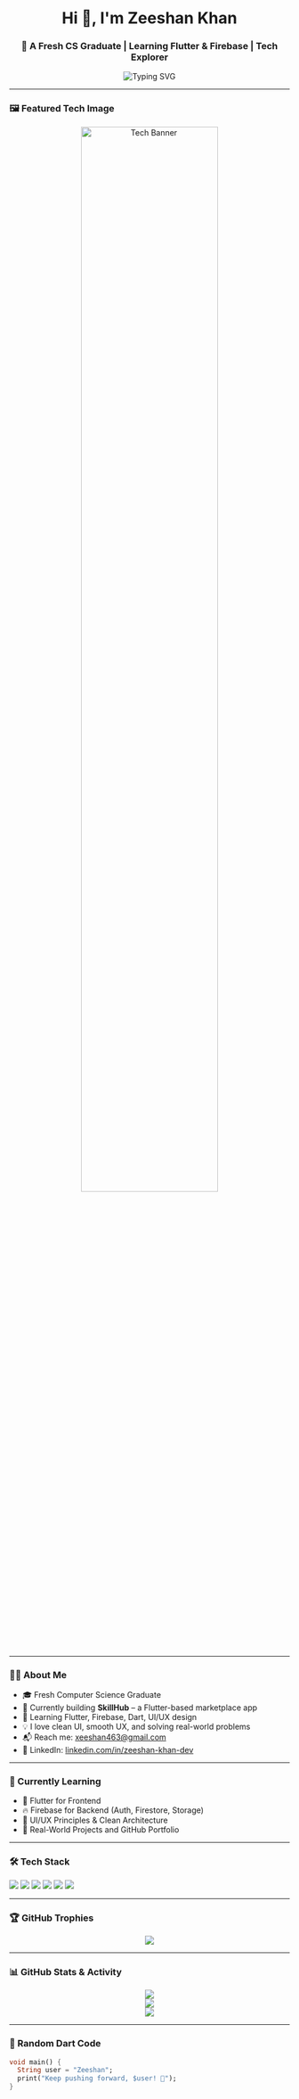 <h1 align="center">Hi 👋, I'm Zeeshan Khan</h1>
<h3 align="center">🚀 A Fresh CS Graduate | Learning Flutter & Firebase | Tech Explorer</h3>

<p align="center">
  <img src="https://readme-typing-svg.demolab.com?font=Fira+Code&duration=3000&pause=500&color=00BFFF&width=435&lines=Building+Flutter+Apps...;Exploring+Firebase+Backend...;Leveling+up+Every+Day!+🚀" alt="Typing SVG" />
</p>

---

### 🖼️ Featured Tech Image

<p align="center">
  <img src="https://cdn.dribbble.com/users/1162077/screenshots/3848914/programmer.gif" alt="Tech Banner" width="70%" />
</p>

---

### 👨‍💻 About Me

- 🎓 Fresh Computer Science Graduate  
- 📱 Currently building **SkillHub** – a Flutter-based marketplace app  
- 🌱 Learning Flutter, Firebase, Dart, UI/UX design  
- 💡 I love clean UI, smooth UX, and solving real-world problems  
- 📬 Reach me: [xeeshan463@gmail.com](mailto:xeeshan463@gmail.com)  
- 🔗 LinkedIn: [linkedin.com/in/zeeshan-khan-dev](https://www.linkedin.com/in/zeeshan-khan-dev/)

---

### 🎯 Currently Learning

- 📱 Flutter for Frontend
- 🔥 Firebase for Backend (Auth, Firestore, Storage)
- 🎨 UI/UX Principles & Clean Architecture
- 💼 Real-World Projects and GitHub Portfolio

---

### 🛠️ Tech Stack

<p>
  <img src="https://img.shields.io/badge/Dart-0175C2?logo=dart&logoColor=white" />
  <img src="https://img.shields.io/badge/Flutter-02569B?logo=flutter&logoColor=white" />
  <img src="https://img.shields.io/badge/Firebase-FFCA28?logo=firebase&logoColor=black" />
  <img src="https://img.shields.io/badge/VSCode-007ACC?logo=visual-studio-code&logoColor=white" />
  <img src="https://img.shields.io/badge/Git-F05032?logo=git&logoColor=white" />
  <img src="https://img.shields.io/badge/GitHub-181717?logo=github&logoColor=white" />
</p>

---

### 🏆 GitHub Trophies

<p align="center">
  <img src="https://github-profile-trophy.vercel.app/?username=zeeshankhan-dev&theme=dracula&margin-w=10&no-bg=true" />
</p>

---

### 📊 GitHub Stats & Activity

<p align="center">
  <img src="https://github-readme-stats.vercel.app/api?username=zeeshankhan-dev&show_icons=true&theme=tokyonight" />
  <br/>
  <img src="https://streak-stats.demolab.com?user=zeeshankhan-dev&theme=tokyonight" />
  <br/>
  <img src="https://github-readme-stats.vercel.app/api/top-langs/?username=zeeshankhan-dev&layout=compact&theme=tokyonight" />
</p>

---

### 🔀 Random Dart Code

```dart
void main() {
  String user = "Zeeshan";
  print("Keep pushing forward, $user! 🚀");
}
